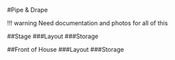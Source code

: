 #Pipe & Drape

!!! warning
	Need documentation and photos for all of this

##Stage
###Layout
###Storage

##Front of House
###Layout
###Storage

